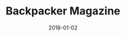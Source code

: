 ---
layout: site
title: "Backpacker Magazine"
date: 2018-01-02
categories: [lifestyle]
version: 1.3.15
major: 1
minor: 3
patch: 15
slug: backpacker-magazine
link: https://www.backpacker.com/
submitter: lpolepeddi
permalink: /sites/:slug
---